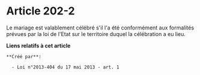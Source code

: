 # Article 202-2

Le mariage est valablement célébré s'il l'a été conformément aux formalités prévues par la loi de l'Etat sur le territoire
duquel la célébration a eu lieu.

**Liens relatifs à cet article**

	**Créé par**:

	  - Loi n°2013-404 du 17 mai 2013 - art. 1

